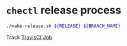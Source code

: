 # `chectl` release process

```bash
./make-release.sh ${RELEASE} ${BRANCH_NAME}
```

Track [TravisCI Job](https://travis-ci.org/che-incubator/chectl/branches)
